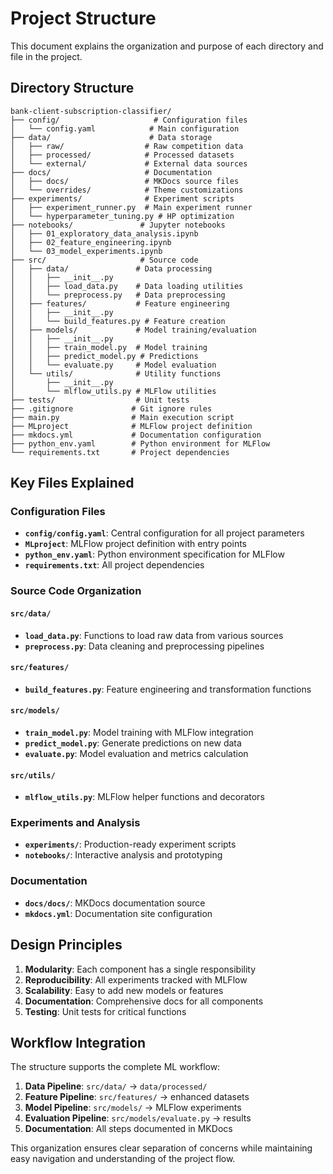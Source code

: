 # Project Structure

This document explains the organization and purpose of each directory and file in the project.

## Directory Structure

```
bank-client-subscription-classifier/
├── config/                     # Configuration files
│   └── config.yaml            # Main configuration
├── data/                      # Data storage
│   ├── raw/                  # Raw competition data
│   ├── processed/            # Processed datasets
│   └── external/             # External data sources
├── docs/                     # Documentation
│   ├── docs/                 # MKDocs source files
│   └── overrides/            # Theme customizations
├── experiments/              # Experiment scripts
│   ├── experiment_runner.py  # Main experiment runner
│   └── hyperparameter_tuning.py # HP optimization
├── notebooks/               # Jupyter notebooks
│   ├── 01_exploratory_data_analysis.ipynb
│   ├── 02_feature_engineering.ipynb
│   └── 03_model_experiments.ipynb
├── src/                     # Source code
│   ├── data/               # Data processing
│   │   ├── __init__.py
│   │   ├── load_data.py    # Data loading utilities
│   │   └── preprocess.py   # Data preprocessing
│   ├── features/           # Feature engineering
│   │   ├── __init__.py
│   │   └── build_features.py # Feature creation
│   ├── models/             # Model training/evaluation
│   │   ├── __init__.py
│   │   ├── train_model.py  # Model training
│   │   ├── predict_model.py # Predictions
│   │   └── evaluate.py     # Model evaluation
│   └── utils/              # Utility functions
│       ├── __init__.py
│       └── mlflow_utils.py # MLFlow utilities
├── tests/                  # Unit tests
├── .gitignore             # Git ignore rules
├── main.py                # Main execution script
├── MLproject              # MLFlow project definition
├── mkdocs.yml             # Documentation configuration
├── python_env.yaml        # Python environment for MLFlow
└── requirements.txt       # Project dependencies
```

## Key Files Explained

### Configuration Files

- **`config/config.yaml`**: Central configuration for all project parameters
- **`MLproject`**: MLFlow project definition with entry points
- **`python_env.yaml`**: Python environment specification for MLFlow
- **`requirements.txt`**: All project dependencies

### Source Code Organization

#### `src/data/`
- **`load_data.py`**: Functions to load raw data from various sources
- **`preprocess.py`**: Data cleaning and preprocessing pipelines

#### `src/features/`
- **`build_features.py`**: Feature engineering and transformation functions

#### `src/models/`
- **`train_model.py`**: Model training with MLFlow integration
- **`predict_model.py`**: Generate predictions on new data
- **`evaluate.py`**: Model evaluation and metrics calculation

#### `src/utils/`
- **`mlflow_utils.py`**: MLFlow helper functions and decorators

### Experiments and Analysis

- **`experiments/`**: Production-ready experiment scripts
- **`notebooks/`**: Interactive analysis and prototyping

### Documentation

- **`docs/docs/`**: MKDocs documentation source
- **`mkdocs.yml`**: Documentation site configuration

## Design Principles

1. **Modularity**: Each component has a single responsibility
2. **Reproducibility**: All experiments tracked with MLFlow
3. **Scalability**: Easy to add new models or features
4. **Documentation**: Comprehensive docs for all components
5. **Testing**: Unit tests for critical functions

## Workflow Integration

The structure supports the complete ML workflow:

1. **Data Pipeline**: `src/data/` → `data/processed/`
2. **Feature Pipeline**: `src/features/` → enhanced datasets
3. **Model Pipeline**: `src/models/` → MLFlow experiments
4. **Evaluation Pipeline**: `src/models/evaluate.py` → results
5. **Documentation**: All steps documented in MKDocs

This organization ensures clear separation of concerns while maintaining easy navigation and understanding of the project flow.